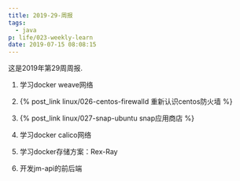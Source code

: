 ```yaml
---
title: 2019-29-周报
tags:
  - java
p: life/023-weekly-learn
date: 2019-07-15 08:08:15
---
```


这是2019年第29周周报.

1. 学习docker weave网络

2. {% post_link linux/026-centos-firewalld 重新认识centos防火墙 %}

3. {% post_link linux/027-snap-ubuntu snap应用商店 %}

4. 学习docker calico网络

5. 学习docker存储方案：Rex-Ray

6. 开发jm-api的前后端


